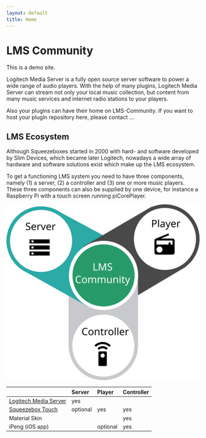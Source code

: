 ```yaml
---
layout: default
title: Home
---
```


# LMS Community

This is a demo site.

Logitech Media Server is a fully open source server software to power a wide range of audio players. With the help of many plugins, Logitech Media Server can stream not only your local music collection, but content from many music services and internet radio stations to your players.

Also your plugins can have their home on LMS-Community. If you want to host your plugin repository here, please contact ...

## LMS Ecosystem
Although Squeezeboxes started in 2000 with hard- and software developed by Slim Devices, which became later Logitech, nowadays a wide array of hardware and software solutions exist which make up the LMS ecosystem.

To get a functioning LMS system you need to have three components, namely (1) a server, (2) a controller and (3) one or more music players. These three components can also be supplied by one device, for instance a Raspberry Pi with a touch screen running piCorePlayer.

![](assets/lms-community.svg)

|                                                                             | Server   | Player   | Controller |
| :-------------------------------------------------------------------------- | :------- | :------- | :--------- |
| [Logitech Media Server](https://github.com/Logitech/slimserver/)            | yes      |          |            |
| [Squeezebox Touch](https://wiki.slimdevices.com/index.php/Squeezebox_Touch) | optional | yes      | yes        |
| Material Skin                                                               |          |          | yes        |
| iPeng (iOS app)                                                             |          | optional | yes        |


